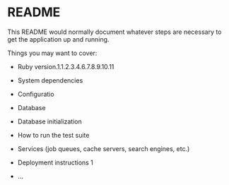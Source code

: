 # README

This README would normally document whatever steps are necessary to get the
application up and running.

Things you may want to cover:

* Ruby version.1.1.2.3.4.6.7.8.9.10.11

* System dependencies

* Configuratio

* Database

* Database initialization

* How to run the test suite

* Services (job queues, cache servers, search engines, etc.)

* Deployment instructions 1

* ...
